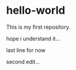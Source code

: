 # hello-world
This is my first repository.

hope i understand it...

last line for now

second edit...

